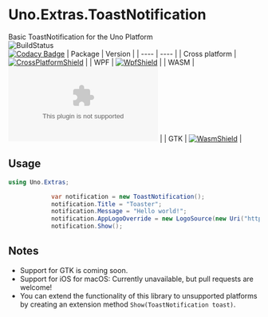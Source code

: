 # Uno.Extras.ToastNotification
Basic ToastNotification for the Uno Platform  
![BuildStatus](https://github.com/AzureAms/ToastNotification.Uno/actions/workflows/ci.yml/badge.svg)  
[![Codacy Badge](https://app.codacy.com/project/badge/Grade/47592730202a49079eb0875f6df46a95)](https://www.codacy.com/gh/AzureAms/ToastNotification.Uno/dashboard?utm_source=github.com&amp;utm_medium=referral&amp;utm_content=AzureAms/ToastNotification.Uno&amp;utm_campaign=Badge_Grade)
| Package | Version |
| ---- | ---- |
| Cross platform | [![CrossPlatformShield](https://shields.io/nuget/vpre/ToastNotification.Uno)](https://www.nuget.org/packages/ToastNotification.Uno) |
| WPF | [![WpfShield](https://shields.io/nuget/vpre/ToastNotification.Uno.Wpf)](https://www.nuget.org/packages/ToastNotification.Uno.Wpf) |
| WASM | [![WasmShield](https://shields.io/nuget/vpre/ToastNotification.Uno.Wasm)](https://www.nuget.org/packages/ToastNotification.Uno.Wasm) |
| GTK | [![WasmShield](https://shields.io/nuget/vpre/ToastNotification.Uno.Gtk)](https://www.nuget.org/packages/ToastNotification.Uno.Gtk) |

## Usage  
```C#
using Uno.Extras;

            var notification = new ToastNotification();
            notification.Title = "Toaster";
            notification.Message = "Hello world!";
            notification.AppLogoOverride = new LogoSource(new Uri("https://static.wikia.nocookie.net/os-tan/images/8/8a/764227.png"));
            notification.Show();
```

## Notes  
-   Support for GTK is coming soon.  
-   Support for iOS for macOS: Currently unavailable, but pull requests are welcome!  
-   You can extend the functionality of this library to unsupported platforms by creating an extension method `Show(ToastNotification toast)`.  